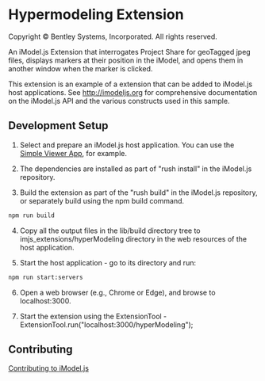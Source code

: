 # Hypermodeling Extension

Copyright © Bentley Systems, Incorporated. All rights reserved.

An iModel.js Extension that interrogates Project Share for geoTagged jpeg files, displays markers at their position in the iModel, and opens them in another window when the marker is clicked.

This extension is an example of a extension that can be added to iModel.js host applications.
See http://imodeljs.org for comprehensive documentation on the iModel.js API and the various constructs used in this sample.

## Development Setup

1. Select and prepare an iModel.js host application. You can use the [Simple Viewer App](https://github.com/imodeljs/imodeljs-samples/tree/master/interactive-app/simple-viewer-app), for example.

2. The dependencies are installed as part of "rush install" in the iModel.js repository.

3. Build the extension as part of the "rush build" in the iModel.js repository, or separately build using the npm build command.

  ```sh
  npm run build
  ```

4. Copy all the output files in the lib/build directory tree to imjs_extensions/hyperModeling directory in the web resources of the host application.

5. Start the host application - go to its directory and run:

  ```sh
  npm run start:servers
  ```

6. Open a web browser (e.g., Chrome or Edge), and browse to localhost:3000.

7. Start the extension using the ExtensionTool - ExtensionTool.run("localhost:3000/hyperModeling");

## Contributing

[Contributing to iModel.js](https://github.com/imodeljs/imodeljs/blob/master/CONTRIBUTING.md)
